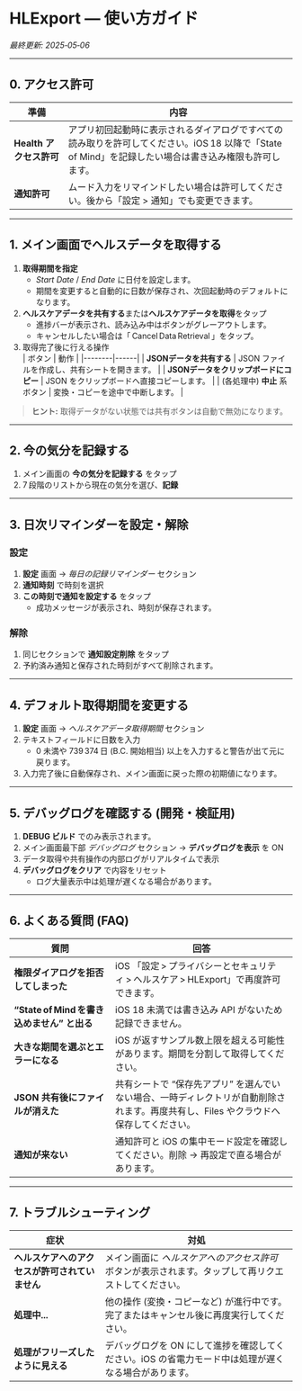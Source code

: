 # HLExport — 使い方ガイド
*最終更新: 2025‑05‑06*

---

## 0. アクセス許可
| 準備 | 内容 |
|------|------|
| **Health アクセス許可** | アプリ初回起動時に表示されるダイアログですべての読み取りを許可してください。iOS 18 以降で「State of Mind」を記録したい場合は書き込み権限も許可します。 |
| **通知許可** | ムード入力をリマインドしたい場合は許可してください。後から「設定 > 通知」でも変更できます。 |

---

## 1. メイン画面でヘルスデータを取得する
1. **取得期間を指定**  
   - *Start Date* / *End Date* に日付を設定します。  
   - 期間を変更すると自動的に日数が保存され、次回起動時のデフォルトになります。
2. **ヘルスケアデータを共有する**または**ヘルスケアデータを取得**をタップ  
   - 進捗バーが表示され、読み込み中はボタンがグレーアウトします。  
   - キャンセルしたい場合は「 Cancel Data Retrieval 」をタップ。
3. 取得完了後に行える操作  
   | ボタン | 動作 |
   |--------|------|
   | **JSONデータを共有する** | JSON ファイルを作成し、共有シートを開きます。 |
   | **JSONデータをクリップボードにコピー** | JSON をクリップボードへ直接コピーします。 |
   | (各処理中) **中止** 系ボタン | 変換・コピーを途中で中断します。 |

> **ヒント:** 取得データがない状態では共有ボタンは自動で無効になります。

---

## 2. 今の気分を記録する
1. メイン画面の **今の気分を記録する** をタップ  
2. 7 段階のリストから現在の気分を選び、**記録**  

---

## 3. 日次リマインダーを設定・解除
### 設定
1. **設定** 画面 → *毎日の記録リマインダー* セクション  
2. **通知時刻** で時刻を選択  
3. **この時刻で通知を設定する** をタップ  
   - 成功メッセージが表示され、時刻が保存されます。

### 解除
1. 同じセクションで **通知設定削除** をタップ  
2. 予約済み通知と保存された時刻がすべて削除されます。

---

## 4. デフォルト取得期間を変更する
1. **設定** 画面 → *ヘルスケアデータ取得期間* セクション
2. テキストフィールドに日数を入力  
   - 0 未満や 739 374 日 (B.C. 開始相当) 以上を入力すると警告が出て元に戻ります。  
3. 入力完了後に自動保存され、メイン画面に戻った際の初期値になります。

---

## 5. デバッグログを確認する (開発・検証用)
1. **DEBUG ビルド** でのみ表示されます。  
2. メイン画面最下部 *デバッグログ* セクション → **デバッグログを表示** を ON  
3. データ取得や共有操作の内部ログがリアルタイムで表示  
4. **デバッグログをクリア** で内容をリセット  
   - ログ大量表示中は処理が遅くなる場合があります。

---

## 6. よくある質問 (FAQ)

| 質問 | 回答 |
|------|------|
| **権限ダイアログを拒否してしまった** | iOS 「設定 > プライバシーとセキュリティ > ヘルスケア > HLExport」で再度許可できます。 |
| **“State of Mind を書き込めません” と出る** | iOS 18 未満では書き込み API がないため記録できません。 |
| **大きな期間を選ぶとエラーになる** | iOS が返すサンプル数上限を超える可能性があります。期間を分割して取得してください。 |
| **JSON 共有後にファイルが消えた** | 共有シートで “保存先アプリ” を選んでいない場合、一時ディレクトリが自動削除されます。再度共有し、Files やクラウドへ保存してください。 |
| **通知が来ない** | 通知許可と iOS の集中モード設定を確認してください。削除 → 再設定で直る場合があります。 |

---

## 7. トラブルシューティング

| 症状 | 対処 |
|------|------|
| **ヘルスケアへのアクセスが許可されていません** | メイン画面に *ヘルスケアへのアクセス許可* ボタンが表示されます。タップして再リクエストしてください。 |
| **処理中...** | 他の操作 (変換・コピーなど) が進行中です。完了またはキャンセル後に再度実行してください。 |
| **処理がフリーズしたように見える** | デバッグログを ON にして進捗を確認してください。iOS の省電力モード中は処理が遅くなる場合があります。 |

